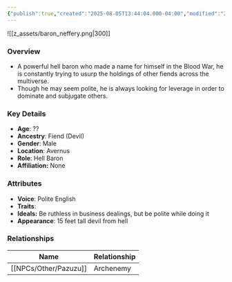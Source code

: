 ```yaml
---
{"publish":true,"created":"2025-08-05T13:44:04.000-04:00","modified":"2025-08-14T15:17:44.486-04:00","published":"2025-08-14T15:17:44.486-04:00","cssclasses":"","Age":"??","Ancestry":["Fiend (Devil)"],"Gender":"Male","Location":["Avernus"],"Role":["Hell Baron"],"Affiliation":["None"],"Appearances":["[[24 The Hellnight Soirée]]"]}
---
```



![[z_assets/baron_neffery.png|300]]

### Overview
- A powerful hell baron who made a name for himself in the Blood War, he is constantly trying to usurp the holdings of other fiends across the multiverse.
- Though he may seem polite, he is always looking for leverage in order to dominate and subjugate others.

### Key Details
- **Age**: ??
- **Ancestry**: Fiend (Devil)
- **Gender**: Male
- **Location**: Avernus
- **Role**: Hell Baron
- **Affiliation:** None

### Attributes
- **Voice**: Polite English
- **Traits**: 
- **Ideals:** Be ruthless in business dealings, but be polite while doing it
- **Appearance**: 15 feet tall devil from hell

### Relationships

| Name       | Relationship |
| ---------- | ------------ |
| [[NPCs/Other/Pazuzu]] | Archenemy    |

